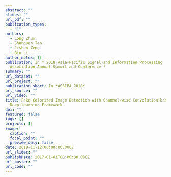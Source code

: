 ```yaml
---
abstract: ""
slides: ""
url_pdf: ""
publication_types:
  - "1"
authors:
  - Long Zhuo
  - Shunquan Tan
  - Jishen Zeng
  - Bin Li
author_notes: []
publication: In * 2018 Asia-Pacific Signal and Information Processing
  Association Annual Summit and Conference *
summary: ""
url_dataset: ""
url_project: ""
publication_short: In *APSIPA 2018*
url_source: ""
url_video: ""
title: Fake Colorized Image Detection with Channel-wise Convolution based
  Deep-learning Framework
doi: ""
featured: false
tags: []
projects: []
image:
  caption: ""
  focal_point: ""
  preview_only: false
date: 2018-11-12T00:00:00.000Z
url_slides: ""
publishDate: 2017-01-01T00:00:00.000Z
url_poster: ""
url_code: ""
---
```

